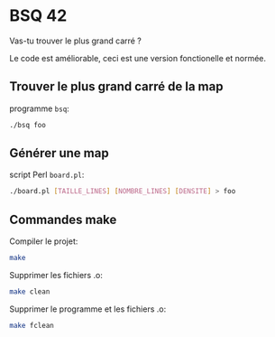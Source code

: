 # BSQ 42
Vas-tu trouver le plus grand carré ?

Le code est améliorable, ceci est une version fonctionelle et normée.

## Trouver le plus grand carré de la map
programme `bsq`:
```sh
./bsq foo
```

## Générer une map
script Perl `board.pl`:
```sh
./board.pl [TAILLE_LINES] [NOMBRE_LINES] [DENSITE] > foo
```

## Commandes make
Compiler le projet:
```sh
make
```
Supprimer les fichiers .o:
```sh
make clean
```
Supprimer le programme et les fichiers .o:
```sh
make fclean
```